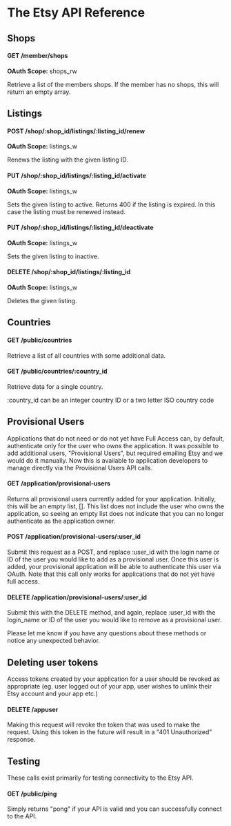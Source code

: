 The Etsy API Reference
=========================

Shops
----------------------

#### GET /member/shops

**OAuth Scope:** shops_rw

Retrieve a list of the members shops. If the member has no shops, this
will return an empty array.

Listings
----------------------

#### POST /shop/:shop_id/listings/:listing_id/renew

**OAuth Scope:** listings_w

Renews the listing with the given listing ID.

#### PUT /shop/:shop_id/listings/:listing_id/activate

**OAuth Scope:** listings_w

Sets the given listing to active. Returns 400 if the listing is expired.
In this case the listing must be renewed instead.

#### PUT /shop/:shop_id/listings/:listing_id/deactivate

**OAuth Scope:** listings_w

Sets the given listing to inactive.

#### DELETE /shop/:shop_id/listings/:listing_id

**OAuth Scope:** listings_w

Deletes the given listing.

Countries
----------------------

#### GET /public/countries

Retrieve a list of all countries with some additional data.

#### GET /public/countries/:country_id

Retrieve data for a single country.

:country_id can be an integer country ID or a two letter ISO country code

Provisional Users
----------------------

Applications that do not need or do not yet have Full Access can,
by default, authenticate only for the user who owns the application.
It was possible to add additional users, "Provisional Users", but
required emailing Etsy and we would do it manually. Now this is
available to application developers to manage directly via the
Provisional Users API calls.

#### GET /application/provisional-users

Returns all provisional users currently added for your application.
Initially, this will be an empty list, []. This list does not include
the user who owns the application, so seeing an empty list does not
indicate that you can no longer authenticate as the application owner.

#### POST /application/provisional-users/:user_id

Submit this request as a POST, and replace :user_id with the login
name or ID of the user you would like to add as a provisional user.
Once this user is added, your provisional application will be able
to authenticate this user via OAuth. Note that this call only works
for applications that do not yet have full access.

#### DELETE /application/provisional-users/:user_id

Submit this with the DELETE method, and again, replace :user_id with
the login_name or ID of the user you would like to remove as a
provisional user.

Please let me know if you have any questions about these methods or
notice any unexpected behavior.

Deleting user tokens
----------------------

Access tokens created by your application for a user should be revoked as appropriate (eg. user logged out of your app, user wishes to unlink their Etsy account and your app etc.)

#### DELETE /appuser

Making this request will revoke the token that was used to make the request. Using this token in the future will result in a "401 Unauthorized" response.


Testing
----------------------

These calls exist primarily for testing connectivity to the Etsy API.

#### GET /public/ping

Simply returns "pong" if your API is valid and you can successfully
connect to the API.
